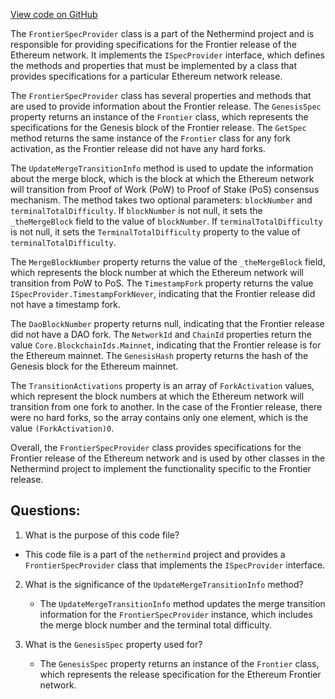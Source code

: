 [View code on GitHub](https://github.com/nethermindeth/nethermind/Nethermind.Specs/FrontierSpecProvider.cs)

The `FrontierSpecProvider` class is a part of the Nethermind project and is responsible for providing specifications for the Frontier release of the Ethereum network. It implements the `ISpecProvider` interface, which defines the methods and properties that must be implemented by a class that provides specifications for a particular Ethereum network release.

The `FrontierSpecProvider` class has several properties and methods that are used to provide information about the Frontier release. The `GenesisSpec` property returns an instance of the `Frontier` class, which represents the specifications for the Genesis block of the Frontier release. The `GetSpec` method returns the same instance of the `Frontier` class for any fork activation, as the Frontier release did not have any hard forks.

The `UpdateMergeTransitionInfo` method is used to update the information about the merge block, which is the block at which the Ethereum network will transition from Proof of Work (PoW) to Proof of Stake (PoS) consensus mechanism. The method takes two optional parameters: `blockNumber` and `terminalTotalDifficulty`. If `blockNumber` is not null, it sets the `_theMergeBlock` field to the value of `blockNumber`. If `terminalTotalDifficulty` is not null, it sets the `TerminalTotalDifficulty` property to the value of `terminalTotalDifficulty`.

The `MergeBlockNumber` property returns the value of the `_theMergeBlock` field, which represents the block number at which the Ethereum network will transition from PoW to PoS. The `TimestampFork` property returns the value `ISpecProvider.TimestampForkNever`, indicating that the Frontier release did not have a timestamp fork.

The `DaoBlockNumber` property returns null, indicating that the Frontier release did not have a DAO fork. The `NetworkId` and `ChainId` properties return the value `Core.BlockchainIds.Mainnet`, indicating that the Frontier release is for the Ethereum mainnet. The `GenesisHash` property returns the hash of the Genesis block for the Ethereum mainnet.

The `TransitionActivations` property is an array of `ForkActivation` values, which represent the block numbers at which the Ethereum network will transition from one fork to another. In the case of the Frontier release, there were no hard forks, so the array contains only one element, which is the value `(ForkActivation)0`.

Overall, the `FrontierSpecProvider` class provides specifications for the Frontier release of the Ethereum network and is used by other classes in the Nethermind project to implement the functionality specific to the Frontier release.
## Questions: 
 1. What is the purpose of this code file?
   - This code file is a part of the `nethermind` project and provides a `FrontierSpecProvider` class that implements the `ISpecProvider` interface.

2. What is the significance of the `UpdateMergeTransitionInfo` method?
   - The `UpdateMergeTransitionInfo` method updates the merge transition information for the `FrontierSpecProvider` instance, which includes the merge block number and the terminal total difficulty.

3. What is the `GenesisSpec` property used for?
   - The `GenesisSpec` property returns an instance of the `Frontier` class, which represents the release specification for the Ethereum Frontier network.